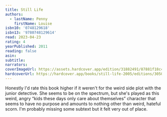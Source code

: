 ```yaml
---
title: Still Life
authors:
  - lastName: Penny
    firstName: Louise
isbn10: '0748129618'
isbn13: '9780748129614'
read: 2023-04-23
rating: 4
yearPublished: 2011
reading: false
asin:
subtitle:
narrators:
coverImageUrl: https://assets.hardcover.app/edition/31882491/87881f18c4f265c5647c484723c92921333cb5f8.jpeg
hardcoverUrl: https://hardcover.app/books/still-life-2005/editions/30500550
---
```


Honestly I'd rate this book higher if it weren't for the weird side plot with the junior detective. She seems to be on the spectrum, but she's played as this weird, angry “kids these days only care about themselves” character that seems to have no purpose and amounts to nothing other than weird, hateful scorn. I'm probably missing some subtext but it felt very out of place.
